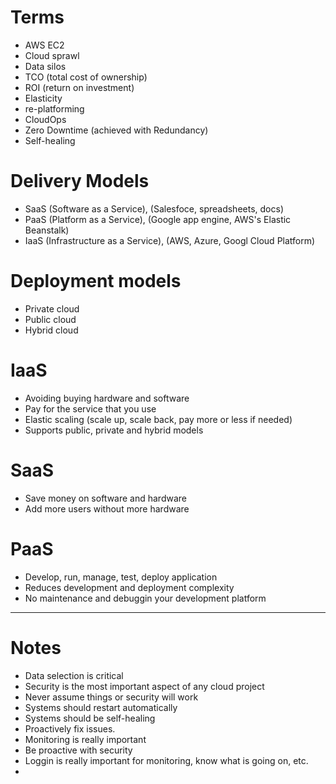 
# Terms
* AWS EC2
* Cloud sprawl
* Data silos
* TCO (total cost of ownership)
* ROI (return on investment)
* Elasticity
* re-platforming
* CloudOps
* Zero Downtime (achieved with Redundancy)
* Self-healing

# Delivery Models

* SaaS (Software as a Service), (Salesfoce, spreadsheets, docs)
* PaaS (Platform as a Service), (Google app engine, AWS's Elastic Beanstalk)
* IaaS (Infrastructure as a Service), (AWS, Azure, Googl Cloud Platform)

# Deployment models

* Private cloud
* Public cloud
* Hybrid cloud

# IaaS

* Avoiding buying hardware and software
* Pay for the service that you use
* Elastic scaling (scale up, scale back, pay more or less if needed)
* Supports public, private and hybrid models

# SaaS

* Save money on software and hardware
* Add more users without more hardware

# PaaS

* Develop, run, manage, test, deploy application
* Reduces development and deployment complexity
* No maintenance and debuggin your development platform

---

# Notes

* Data selection is critical
* Security is the most important aspect of any cloud project
* Never assume things or security will work
* Systems should restart automatically
* Systems should be self-healing
* Proactively fix issues.
* Monitoring is really important
* Be proactive with security
* Loggin is really important for monitoring, know what is going on, etc.
* 
